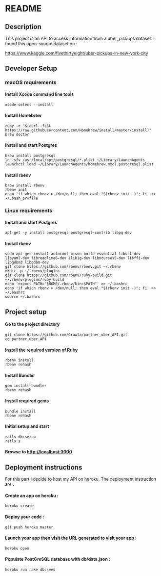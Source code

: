 # README

## Description
This project is an API to access information from a uber_pickups dataset. I found this open-source dataset on :

 <https://www.kaggle.com/fivethirtyeight/uber-pickups-in-new-york-city>
## Developer Setup

### macOS requirements

#### Install Xcode command line tools

    xcode-select --install

#### Install Homebrew

    ruby -e "$(curl -fsSL https://raw.githubusercontent.com/Homebrew/install/master/install)"
    brew doctor

#### Install and start Postgres

    brew install postgresql
    ln -sfv /usr/local/opt/postgresql/*.plist ~/Library/LaunchAgents
    launchctl load ~/Library/LaunchAgents/homebrew.mxcl.postgresql.plist

#### Install rbenv

    brew install rbenv
    rbenv init
    echo 'if which rbenv > /dev/null; then eval "$(rbenv init -)"; fi' >> ~/.bash_profile


### Linux requirements

#### Install and start Postgres

    apt-get -y install postgresql postgresql-contrib libpq-dev

#### Install rbenv

    sudo apt-get install autoconf bison build-essential libssl-dev libyaml-dev libreadline6-dev zlib1g-dev libncurses5-dev libffi-dev libgdbm3 libgdbm-dev
    git clone https://github.com/rbenv/rbenv.git ~/.rbenv
    mkdir -p ~/.rbenv/plugins
    git clone https://github.com/rbenv/ruby-build.git ~/.rbenv/plugins/ruby-build
    echo 'export PATH="$HOME/.rbenv/bin:$PATH"' >> ~/.bashrc
    echo 'if which rbenv > /dev/null; then eval "$(rbenv init -)"; fi' >> ~/.bashrc
    source ~/.bashrc


## Project setup

#### Go to the project directory

    git clone https://github.com/Grawta/partner_uber_API.git 
    cd partner_uber_API

#### Install the required version of Ruby

    rbenv install
    rbenv rehash

#### Install Bundler

    gem install bundler
    rbenv rehash

#### Install required gems

    bundle install
    rbenv rehash

#### Initial setup and start

    rails db:setup
    rails s

#### Browse to <http://localhost:3000>

## Deployment instructions
For this part I decide to host my API on heroku. The deployment instruction are :

#### Create an app on heroku :
	heroku create

#### Deploy your code :
	git push heroku master

#### Launch your app then visit the URL generated to visit your app :
	heroku open

#### Populate PostGreSQL database with db/data.json :
	heroku run rake db:seed
